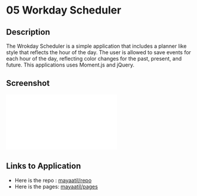 # 05 Workday Scheduler

## Description

The Wrokday Scheduler is a simple application that includes a planner like style that reflects the hour of the day. The user is allowed to save events for each hour of the day, reflecting color changes for the past, present, and future. This applications uses Moment.js and jQuery.

## Screenshot

![The Workday Scheduler includes a planner like style that reflects the hour of the day](./assets/images/screencapture-file-C-Users-mayas-code-hw5-index-html-2022-04-07-00_54_45.pdf)

## Links to Application

- Here is the repo : [mayaatil/repo](https://github.com/mayaatil/hw5)
- Here is the pages: [mayaatil/pages](https://mayaatil.github.io/hw5/)

